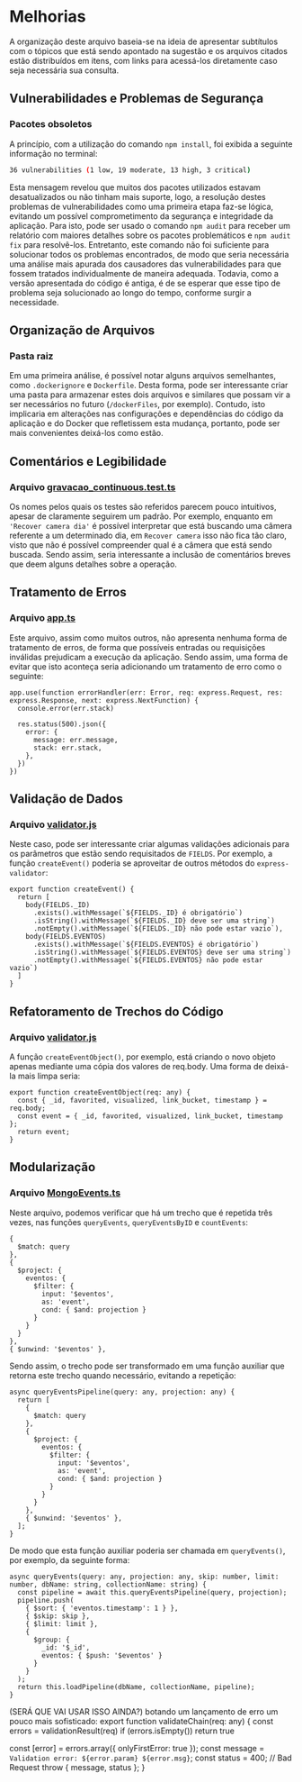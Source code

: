 # Melhorias

A organização deste arquivo baseia-se na ideia de apresentar subtítulos com o tópicos que está sendo apontado na sugestão e os arquivos citados estão distribuídos em itens, com links para acessá-los diretamente caso seja necessária sua consulta.

## Vulnerabilidades e Problemas de Segurança

### Pacotes obsoletos
A princípio, com a utilização do comando `npm install`, foi exibida a seguinte informação no terminal:

```bash
36 vulnerabilities (1 low, 19 moderate, 13 high, 3 critical)
```
  
Esta mensagem revelou que muitos dos pacotes utilizados estavam desatualizados ou não tinham mais suporte, logo, a resolução destes problemas de vulnerabilidades como uma primeira etapa faz-se lógica, evitando um possível comprometimento da segurança e integridade da aplicação. Para isto, pode ser usado o comando `npm audit` para receber um relatório com maiores detalhes sobre os pacotes problemáticos e `npm audit fix` para resolvê-los. Entretanto, este comando não foi suficiente para solucionar todos os problemas encontrados, de modo que seria necessária uma análise mais apurada dos causadores das vulnerabilidades para que fossem tratados individualmente de maneira adequada. Todavia, como a versão apresentada do código é antiga, é de se esperar que esse tipo de problema seja solucionado ao longo do tempo, conforme surgir a necessidade.

## Organização de Arquivos

### Pasta raiz

Em uma primeira análise, é possível notar alguns arquivos semelhantes, como `.dockerignore` e `Dockerfile`. Desta forma, pode ser interessante criar uma pasta para armazenar estes dois arquivos e similares que possam vir a ser necessários no futuro (`/dockerFiles`, por exemplo). Contudo, isto implicaria em alterações nas configurações e dependências do código da aplicação e do Docker que refletissem esta mudança, portanto, pode ser mais convenientes deixá-los como estão.

## Comentários e Legibilidade

### Arquivo [gravacao_continuous.test.ts](https://github.com/GuilhermeSGodoy/villainbnb/blob/main/atividade-2/__tests__/gravacao_continuous.test.ts)

Os nomes pelos quais os testes são referidos parecem pouco intuitivos, apesar de claramente seguirem um padrão. Por exemplo, enquanto em `'Recover camera dia'` é possível interpretar que está buscando uma câmera referente a um determinado dia, em `Recover camera` isso não fica tão claro, visto que não é possível compreender qual é a câmera que está sendo buscada. Sendo assim, seria interessante a inclusão de comentários breves que deem alguns detalhes sobre a operação.

## Tratamento de Erros

### Arquivo [app.ts](https://github.com/GuilhermeSGodoy/villainbnb/blob/main/atividade-2/src/app.ts)

Este arquivo, assim como muitos outros, não apresenta nenhuma forma de tratamento de erros, de forma que possíveis entradas ou requisições inválidas prejudicam a execução da aplicação. Sendo assim, uma forma de evitar que isto aconteça seria adicionando um tratamento de erro como o seguinte:

```
app.use(function errorHandler(err: Error, req: express.Request, res: express.Response, next: express.NextFunction) {
  console.error(err.stack)

  res.status(500).json({
    error: {
      message: err.message,
      stack: err.stack,
    },
  })
})
```

## Validação de Dados

### Arquivo [validator.js](https://github.com/GuilhermeSGodoy/villainbnb/blob/main/atividade-2/src/utils/validator.ts)

Neste caso, pode ser interessante criar algumas validações adicionais para os parâmetros que estão sendo requisitados de `FIELDS`. Por exemplo, a função `createEvent()` poderia se aproveitar de outros métodos do `express-validator`:

```
export function createEvent() {
  return [
    body(FIELDS._ID)
      .exists().withMessage(`${FIELDS._ID} é obrigatório`)
      .isString().withMessage(`${FIELDS._ID} deve ser uma string`)
      .notEmpty().withMessage(`${FIELDS._ID} não pode estar vazio`),
    body(FIELDS.EVENTOS)
      .exists().withMessage(`${FIELDS.EVENTOS} é obrigatório`)
      .isString().withMessage(`${FIELDS.EVENTOS} deve ser uma string`)
      .notEmpty().withMessage(`${FIELDS.EVENTOS} não pode estar vazio`)
  ]
}
```

## Refatoramento de Trechos do Código

### Arquivo [validator.js](https://github.com/GuilhermeSGodoy/villainbnb/blob/main/atividade-2/src/utils/validator.ts)

A função `createEventObject()`, por exemplo, está criando o novo objeto apenas mediante uma cópia dos valores de req.body. Uma forma de deixá-la mais limpa seria:

```
export function createEventObject(req: any) {
  const { _id, favorited, visualized, link_bucket, timestamp } = req.body;
  const event = { _id, favorited, visualized, link_bucket, timestamp };
  return event;
}
```

## Modularização

### Arquivo [MongoEvents.ts](https://github.com/GuilhermeSGodoy/villainbnb/blob/main/atividade-2/src/utils/MongoEvent.ts)

Neste arquivo, podemos verificar que há um trecho que é repetida três vezes, nas funções `queryEvents`, `queryEventsByID` e `countEvents`:

```
{
  $match: query
},
{
  $project: {
    eventos: {
      $filter: {
        input: '$eventos',
        as: 'event',
        cond: { $and: projection }
      }
    }
  }
},
{ $unwind: '$eventos' },
```

Sendo assim, o trecho pode ser transformado em uma função auxiliar que retorna este trecho quando necessário, evitando a repetição:
      
```
async queryEventsPipeline(query: any, projection: any) {
  return [
    {
      $match: query
    },
    {
      $project: {
        eventos: {
          $filter: {
            input: '$eventos',
            as: 'event',
            cond: { $and: projection }
          }
        }
      }
    },
    { $unwind: '$eventos' },
  ];
}
```

De modo que esta função auxiliar poderia ser chamada em `queryEvents()`, por exemplo, da seguinte forma:

```
async queryEvents(query: any, projection: any, skip: number, limit: number, dbName: string, collectionName: string) {
  const pipeline = await this.queryEventsPipeline(query, projection);
  pipeline.push(
    { $sort: { 'eventos.timestamp': 1 } },
    { $skip: skip },
    { $limit: limit },
    {
      $group: {
        _id: '$_id',
        eventos: { $push: '$eventos' }
      }
    }
  );
  return this.loadPipeline(dbName, collectionName, pipeline);
}
```


(SERÁ QUE VAI USAR ISSO AINDA?)
botando um lançamento de erro um pouco mais sofisticado:
export function validateChain(req: any) {
  const errors = validationResult(req)
  if (errors.isEmpty()) return true

  const [error] = errors.array({ onlyFirstError: true });
  const message = `Validation error: ${error.param} ${error.msg}`;
  const status = 400; // Bad Request
  throw { message, status };
}
